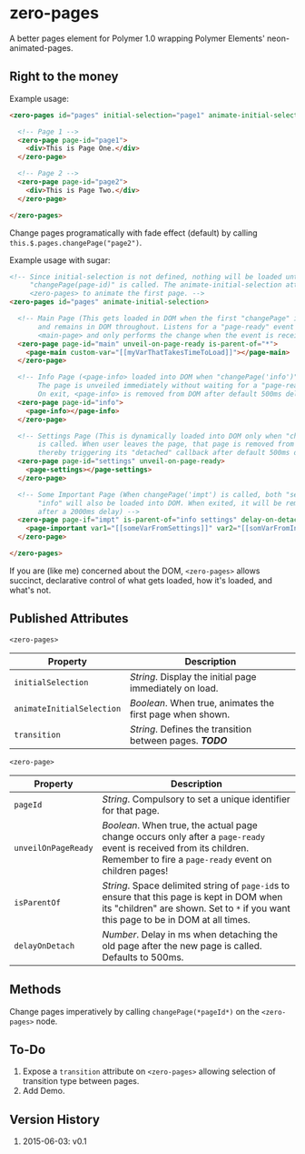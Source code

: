 # zero-pages
A better pages element for Polymer 1.0 wrapping Polymer Elements' neon-animated-pages.

## Right to the money

Example usage:

```html
<zero-pages id="pages" initial-selection="page1" animate-initial-selection>

  <!-- Page 1 -->
  <zero-page page-id="page1">
    <div>This is Page One.</div>
  </zero-page>

  <!-- Page 2 -->
  <zero-page page-id="page2">
    <div>This is Page Two.</div>
  </zero-page>

</zero-pages>
```

Change pages programatically with fade effect (default) by calling `this.$.pages.changePage("page2")`.

Example usage with sugar:

```html
<!-- Since initial-selection is not defined, nothing will be loaded until the first
     "changePage(page-id)" is called. The animate-initial-selection attribute tells
     <zero-pages> to animate the first page. -->
<zero-pages id="pages" animate-initial-selection>

  <!-- Main Page (This gets loaded in DOM when the first "changePage" is called,
       and remains in DOM throughout. Listens for a "page-ready" event from
       <main-page> and only performs the change when the event is received.) -->
  <zero-page page-id="main" unveil-on-page-ready is-parent-of="*">
    <page-main custom-var="[[myVarThatTakesTimeToLoad]]"></page-main>
  </zero-page>

  <!-- Info Page (<page-info> loaded into DOM when "changePage('info')" is called.
       The page is unveiled immediately without waiting for a "page-ready" event.
       On exit, <page-info> is removed from DOM after default 500ms delay -->
  <zero-page page-id="info">
    <page-info></page-info>
  </zero-page>

  <!-- Settings Page (This is dynamically loaded into DOM only when "changePage"
       is called. When user leaves the page, that page is removed from DOM -
       thereby triggering its "detached" callback after default 500ms delay.) -->
  <zero-page page-id="settings" unveil-on-page-ready>
    <page-settings></page-settings>
  </zero-page>

  <!-- Some Important Page (When changePage('impt') is called, both "settings" and
       "info" will also be loaded into DOM. When exited, it will be removed from DOM
       after a 2000ms delay) -->
  <zero-page page-if="impt" is-parent-of="info settings" delay-on-detach="2000">
    <page-important var1="[[someVarFromSettings]]" var2="[[somVarFromInfo]]"></page-important>
  </zero-page>

</zero-pages>
```

If you are (like me) concerned about the DOM, `<zero-pages>` allows succinct, declarative control of what gets loaded, how it's loaded, and what's not.

## Published Attributes

`<zero-pages>`

| Property                  | Description                                                |
|---------------------------|------------------------------------------------------------|
| `initialSelection`        | *String*. Display the initial page immediately on load.    |
| `animateInitialSelection` | *Boolean*. When true, animates the first page when shown.  |
| `transition`              | *String*. Defines the transition between pages. ***TODO*** |

`<zero-page>`

| Property            | Description |
|---------------------|-------------|
| `pageId`            | *String*. Compulsory to set a unique identifier for that page. |
| `unveilOnPageReady` | *Boolean*. When true, the actual page change occurs only after a `page-ready` event is received from its children. Remember to fire a `page-ready` event on children pages! |
| `isParentOf`        | *String*. Space delimited string of `page-id`s to ensure that this page is kept in DOM when its "children" are shown. Set to `*` if you want this page to be in DOM at all times. |
| `delayOnDetach`     | *Number*. Delay in ms when detaching the old page after the new page is called. Defaults to 500ms. |

## Methods

Change pages imperatively by calling `changePage(*pageId*)` on the `<zero-pages>` node.

## To-Do

1. Expose a `transition` attribute on `<zero-pages>` allowing selection of transition type between pages.
2. Add Demo.

## Version History

1. 2015-06-03: v0.1

